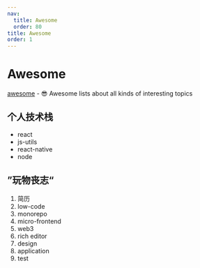 ```yaml
---
nav:
  title: Awesome
  order: 80
title: Awesome
order: 1
---
```


# Awesome

 [awesome](https://github.com/sindresorhus/awesome) - 😎 Awesome lists about all kinds of interesting topics

## 个人技术栈

- react
- js-utils
- react-native
- node

## ”玩物丧志“

1. 简历
2. low-code
3. monorepo
4. micro-frontend
4. web3
4. rich editor
4. design
4. application
4. test